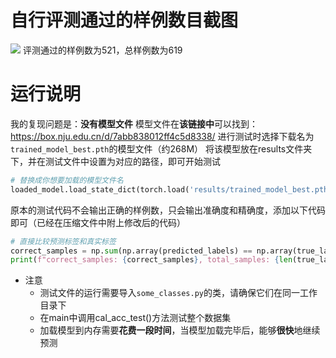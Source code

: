 # 自行评测通过的样例数目截图
![](1.png)
评测通过的样例数为521，总样例数为619
# 运行说明
我的复现问题是：**没有模型文件**
模型文件在**该链接中**可以找到：https://box.nju.edu.cn/d/7abb838012ff4c5d8338/
进行测试时选择下载名为`trained_model_best.pth`的模型文件（约268M）
将该模型放在results文件夹下，并在测试文件中设置为对应的路径，即可开始测试
```python
# 替换成你想要加载的模型文件名
loaded_model.load_state_dict(torch.load('results/trained_model_best.pth'))
```
原本的测试代码不会输出正确的样例数，只会输出准确度和精确度，添加以下代码即可（已经在压缩文件中附上修改后的代码）
```python
# 直接比较预测标签和真实标签
correct_samples = np.sum(np.array(predicted_labels) == np.array(true_labels))
print(f"correct_samples: {correct_samples}, total_samples: {len(true_labels)}")
```
- 注意
  - 测试文件的运行需要导入`some_classes.py`的类，请确保它们在同一工作目录下
  - 在main中调用cal_acc_test()方法测试整个数据集
  - 加载模型到内存需要**花费一段时间**，当模型加载完毕后，能够**很快**地继续预测